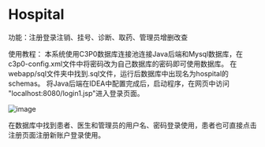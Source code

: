 # Hospital
功能：注册登录注销、挂号、诊断、取药、管理员增删改查

使用教程：
本系统使用C3P0数据库连接池连接Java后端和Mysql数据库，在c3p0-config.xml文件中将密码改为自己数据库的密码即可使用数据库。
在webapp/sql文件夹中找到.sql文件，运行后数据库中出现名为hospital的schemas。
将Java后端在IDEA中配置完成后，启动程序，在网页中访问 "localhost:8080/login1.jsp"进入登录页面。

![image](https://user-images.githubusercontent.com/61133741/124349104-1b4c9500-dc20-11eb-93f8-7ef1f88e4ba7.png)

在数据库中找到患者、医生和管理员的用户名、密码登录使用，患者也可直接点击注册页面注册新账户登录使用。
